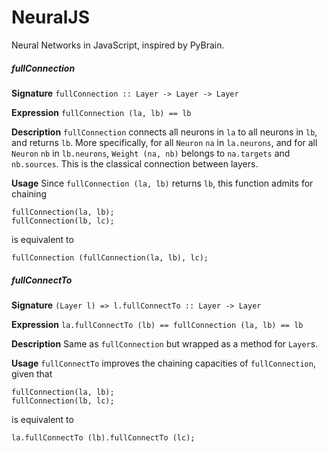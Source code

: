 NeuralJS
========

Neural Networks in JavaScript, inspired by PyBrain.

##### fullConnection
**Signature**
`fullConnection :: Layer -> Layer -> Layer`

**Expression**
`fullConnection (la, lb) == lb`

**Description**
`fullConnection` connects all neurons in `la` to all neurons in `lb`, and returns `lb`. More specifically, for all `Neuron` `na` 
in `la.neurons`, and for all `Neuron` `nb` in `lb.neurons`, `Weight (na, nb)` belongs to `na.targets` and `nb.sources`. 
This is the classical connection between layers.

**Usage**
Since `fullConnection (la, lb)` returns `lb`, this function admits for chaining
```
fullConnection(la, lb);
fullConnection(lb, lc);
```
is equivalent to
```
fullConnection (fullConnection(la, lb), lc);
```
##### fullConnectTo
**Signature**
`(Layer l) => l.fullConnectTo :: Layer -> Layer`

**Expression**
`la.fullConnectTo (lb) == fullConnection (la, lb) == lb`

**Description**
Same as `fullConnection` but wrapped as a method for `Layer`s.

**Usage**
`fullConnectTo` improves the chaining capacities of `fullConnection`, given that
```
fullConnection(la, lb);
fullConnection(lb, lc);
```
is equivalent to
```
la.fullConnectTo (lb).fullConnectTo (lc);
```
